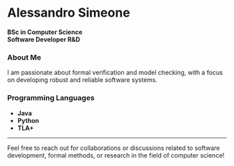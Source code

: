 # Alessandro Simeone  
**BSc in Computer Science**  
**Software Developer R&D**  

### About Me  
I am passionate about formal verification and model checking, with a focus on developing robust and reliable software systems.

### Programming Languages  
- **Java**  
- **Python**  
- **TLA+**

---
Feel free to reach out for collaborations or discussions related to software development, formal methods, or research in the field of computer science!



<!---
alessandro-simeone/alessandro-simeone is a ✨ special ✨ repository because its `README.md` (this file) appears on your GitHub profile.
You can click the Preview link to take a look at your changes.
--->

